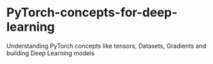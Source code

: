 # PyTorch-concepts-for-deep-learning
Understanding PyTorch concepts like tensors, Datasets, Gradients and building Deep Learning models

